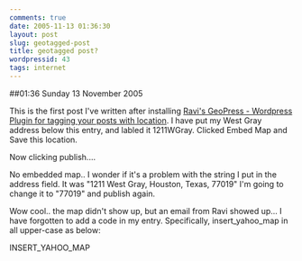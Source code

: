 ```yaml
---
comments: true
date: 2005-11-13 01:36:30
layout: post
slug: geotagged-post
title: geotagged post?
wordpressid: 43
tags: internet
---
```


##01:36 Sunday 13 November 2005

This is the first post I've written after installing [Ravi's GeoPress - Wordpress Plugin for tagging your posts with location](http://www.dronamraju.com/blog/2005/11/geopress-wordpress-plugin-for-tagging-your-posts-with-location-info.html).  I have put my West Gray address below this entry, and labled it 1211WGray.  Clicked Embed Map and Save this location.

Now clicking publish....

No embedded map..  I wonder if it's a problem with the string I put in the address field.  It was "1211 West Gray, Houston, Texas, 77019"   I'm going to change it to "77019" and publish again.

Wow cool..   the map didn't show up, but an email from Ravi showed up... I have forgotten to add a code in my entry.
Specifically, insert_yahoo_map in all upper-case as below:

INSERT_YAHOO_MAP

